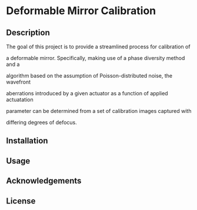 # Deformable Mirror Calibration

## Description

The goal of this project is to provide a streamlined process for calibration of

a deformable mirror. Specifically, making use of a phase diversity method and a

algorithm based on the assumption of Poisson-distributed noise, the wavefront

aberrations introduced by a given actuator as a function of applied actuatation

parameter can be determined from a set of calibration images captured with

differing degrees of defocus.

## Installation

## Usage

## Acknowledgements

## License

